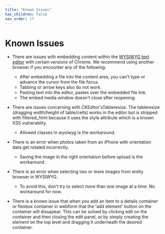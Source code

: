 ```yaml
---
title: "Known Issues"
has_children: false
nav_order: 17
---
```


# Known Issues

- There are issues with embedding content within the [WYSIWYG text editor](../wysiwyg/index.md) with certain versions of Chrome. We recommend using another browser if you encounter any of the following:
  - After embedding a file into the content area, you can't type or advance the cursor from the file focus.
  - Tabbing or arrow keys also do not work.
  - Pasting text into the editor, pastes over the embedded file link.
  - The embed media window doesn't close after reopening.

- There are issues concerning with CKEditor'sTableresize. The tableresize (dragging width/height of table/cells) works in the editor but is stripped with filtered_html because it uses the style attribute which is a known XSS vulnerablity.
  - Allowed classes in *wysiwyg* is the workaround.

- There is an error when photos taken from an iPhone with orientation data get rotated incorrectly.
  - Saving the image in the right orientation before upload is the workaround.

- There is an error when selecting two or more images from entity browser in WYSIWYG.
  - To avoid this, don't try to select more than one image at a time. No workaround for now.
  
- There is a known issue that when you add an item to a details container or flexbox container in webform that the 'add element' button on the container will dissapear. This can be solved by clicking edit on the container and then closing the edit panel, or by simply creating the element on the top level and dragging it underneath the desired container.
